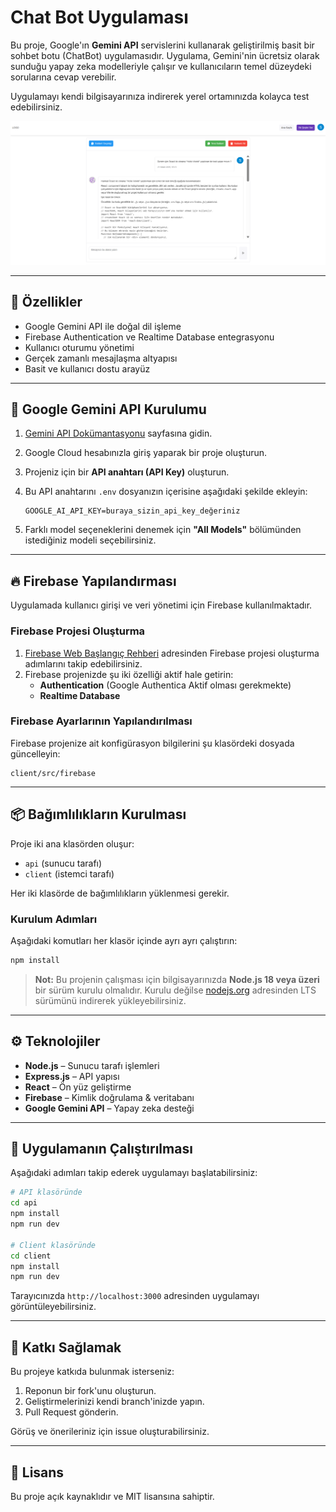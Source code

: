 # Chat Bot Uygulaması

Bu proje, Google'ın **Gemini API** servislerini kullanarak geliştirilmiş basit bir sohbet botu (ChatBot) uygulamasıdır. Uygulama, Gemini'nin ücretsiz olarak sunduğu yapay zeka modelleriyle çalışır ve kullanıcıların temel düzeydeki sorularına cevap verebilir.

Uygulamayı kendi bilgisayarınıza indirerek yerel ortamınızda kolayca test edebilirsiniz.

![alt text](image.png)

---

## 🚀 Özellikler

- Google Gemini API ile doğal dil işleme
- Firebase Authentication ve Realtime Database entegrasyonu
- Kullanıcı oturumu yönetimi
- Gerçek zamanlı mesajlaşma altyapısı
- Basit ve kullanıcı dostu arayüz

---

## 🔑 Google Gemini API Kurulumu

1. [Gemini API Dokümantasyonu](https://ai.google.dev/gemini-api/docs) sayfasına gidin.
2. Google Cloud hesabınızla giriş yaparak bir proje oluşturun.
3. Projeniz için bir **API anahtarı (API Key)** oluşturun.
4. Bu API anahtarını `.env` dosyanızın içerisine aşağıdaki şekilde ekleyin:

   ```env
   GOOGLE_AI_API_KEY=buraya_sizin_api_key_değeriniz
   ```

5. Farklı model seçeneklerini denemek için **"All Models"** bölümünden istediğiniz modeli seçebilirsiniz.

---

## 🔥 Firebase Yapılandırması

Uygulamada kullanıcı girişi ve veri yönetimi için Firebase kullanılmaktadır.

### Firebase Projesi Oluşturma

1. [Firebase Web Başlangıç Rehberi](https://imselmon.medium.com/firebase-for-web-a-step-by-step-tutorial-bf4da59c0a02) adresinden Firebase projesi oluşturma adımlarını takip edebilirsiniz.
2. Firebase projenizde şu iki özelliği aktif hale getirin:
   - **Authentication** (Google Authentica Aktif olması gerekmekte)
   - **Realtime Database**

### Firebase Ayarlarının Yapılandırılması

Firebase projenize ait konfigürasyon bilgilerini şu klasördeki dosyada güncelleyin:

```
client/src/firebase
```

---

## 📦 Bağımlılıkların Kurulması

Proje iki ana klasörden oluşur:

- `api` (sunucu tarafı)
- `client` (istemci tarafı)

Her iki klasörde de bağımlılıkların yüklenmesi gerekir.

### Kurulum Adımları

Aşağıdaki komutları her klasör içinde ayrı ayrı çalıştırın:

```bash
npm install
```

> **Not:** Bu projenin çalışması için bilgisayarınızda **Node.js 18 veya üzeri** bir sürüm kurulu olmalıdır. Kurulu değilse [nodejs.org](https://nodejs.org/tr) adresinden LTS sürümünü indirerek yükleyebilirsiniz.

---

## ⚙️ Teknolojiler

- **Node.js** – Sunucu tarafı işlemleri
- **Express.js** – API yapısı
- **React** – Ön yüz geliştirme
- **Firebase** – Kimlik doğrulama & veritabanı
- **Google Gemini API** – Yapay zeka desteği

---

## 🧪 Uygulamanın Çalıştırılması

Aşağıdaki adımları takip ederek uygulamayı başlatabilirsiniz:

```bash
# API klasöründe
cd api
npm install
npm run dev

# Client klasöründe
cd client
npm install
npm run dev
```

Tarayıcınızda `http://localhost:3000` adresinden uygulamayı görüntüleyebilirsiniz.

---

## 🤝 Katkı Sağlamak

Bu projeye katkıda bulunmak isterseniz:

1. Reponun bir fork'unu oluşturun.
2. Geliştirmelerinizi kendi branch'inizde yapın.
3. Pull Request gönderin.

Görüş ve önerileriniz için issue oluşturabilirsiniz.

---

## 📄 Lisans

Bu proje açık kaynaklıdır ve MIT lisansına sahiptir.
